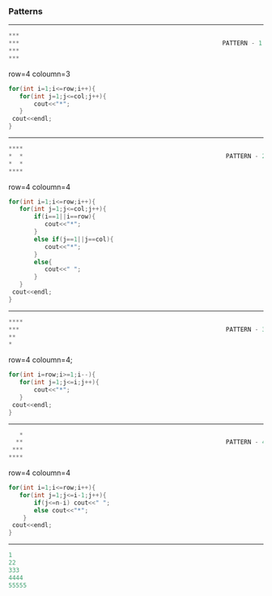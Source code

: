 ### Patterns 

---

```py
***
***                                                        PATTERN - 1
***
***
```

row=4 coloumn=3

```cpp
for(int i=1;i<=row;i++){
   for(int j=1;j<=col;j++){
       cout<<"*";
   }
 cout<<endl;
}
```

---

```py
****
*  *                                                        PATTERN - 2
*  *
****
```

row=4 coloumn=4

```cpp
for(int i=1;i<=row;i++){
   for(int j=1;j<=col;j++){
       if(i==1||i==row){
          cout<<"*";
       }
       else if(j==1||j==col){
          cout<<"*";
       }
       else{
          cout<<" ";
       }
   }
 cout<<endl;
}
```

---

```py
****
***                                                         PATTERN - 3
**
*
```

row=4 coloumn=4;

```cpp
for(int i=row;i>=1;i--){
   for(int j=1;j<=i;j++){
       cout<<"*";
   }
 cout<<endl;
}
```

---

```py
   *
  **                                                        PATTERN - 4
 ***
****
```

row=4 coloumn=4

```cpp
for(int i=1;i<=row;i++){
   for(int j=1;j<=i-1;j++){
       if(j<=n-i) cout<<" ";
       else cout<<"*";
    }
 cout<<endl;
}
```

---

```py
1
22
333
4444
55555
```

